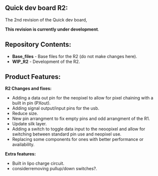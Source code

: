 Quick dev board R2:
-------------------
The 2nd revision of the Quick dev board,

 **This revision is currently under development**.

Repository Contents:
-------------------
* **Base_files** - Base files for the R2 (do not make changes here).
* **WIP_R2** - Development of the R2.

Product Features:
----------------
**R2 Changes and fixes:**
 - Adding a data out pin for the neopixel to allow for pixel chaining with a built in pin (PXout).
 - Adding signal output/input pins for the usb.
 - Reduce size.
 - New pin arrangment to fix empty pins and odd arrangment of the R1.
 - Update silk layer.
 - Adding a switch to toggle data input to the neoopixel and allow for switching between standard pin use and neopixel use.
 - Replacing some components for ones with better performance or availability.

**Extra features:**
 - Built in lipo charge circuit.
 - considerremoving pullup/down switches?.
